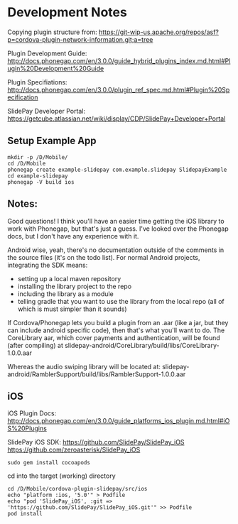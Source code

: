 Development Notes
=======================

Copying plugin structure from:
https://git-wip-us.apache.org/repos/asf?p=cordova-plugin-network-information.git;a=tree

Plugin Development Guide:
http://docs.phonegap.com/en/3.0.0/guide_hybrid_plugins_index.md.html#Plugin%20Development%20Guide

Plugin Specifiations:
http://docs.phonegap.com/en/3.0.0/plugin_ref_spec.md.html#Plugin%20Specification

SlidePay Developer Portal:
https://getcube.atlassian.net/wiki/display/CDP/SlidePay+Developer+Portal

Setup Example App
----------------------------

```
mkdir -p /D/Mobile/
cd /D/Mobile
phonegap create example-slidepay com.example.slidepay SlidepayExample
cd example-slidepay
phonegap -V build ios
```


Notes:
----------------------------

Good questions! I think you'll have an easier time getting the iOS library to work with Phonegap, but that's just a guess. I've looked over the Phonegap docs, but I don't have any experience with it.

Android wise, yeah, there's no documentation outside of the comments in the source files (it's on the todo list). For normal Android projects, integrating the SDK means:

* setting up a local maven repository
* installing the library project to the repo
* including the library as a module
* telling gradle that you want to use the library from the local repo
  (all of which is must simpler than it sounds)

If Cordova/Phonegap lets you build a plugin from an .aar (like a jar, but they can include android specific code), then that's what you'll want to do. The CoreLibrary aar, which cover payments and authentication, will be found (after compiling) at
slidepay-android/CoreLibrary/build/libs/CoreLibrary-1.0.0.aar

Whereas the audio swiping library will be located at:
slidepay-android/RamblerSupport/build/libs/RamblerSupport-1.0.0.aar




iOS
--------------------


iOS Plugin Docs:
http://docs.phonegap.com/en/3.0.0/guide_platforms_ios_plugin.md.html#iOS%20Plugins

SlidePay iOS SDK:
https://github.com/SlidePay/SlidePay_iOS
https://github.com/zeroasterisk/SlidePay_iOS

```
sudo gem install cocoapods
```

cd into the target (working) directory

```
cd /D/Mobile/cordova-plugin-slidepay/src/ios
echo "platform :ios, '5.0'" > Podfile
echo "pod 'SlidePay_iOS', :git => 'https://github.com/SlidePay/SlidePay_iOS.git'" >> Podfile
pod install
```


